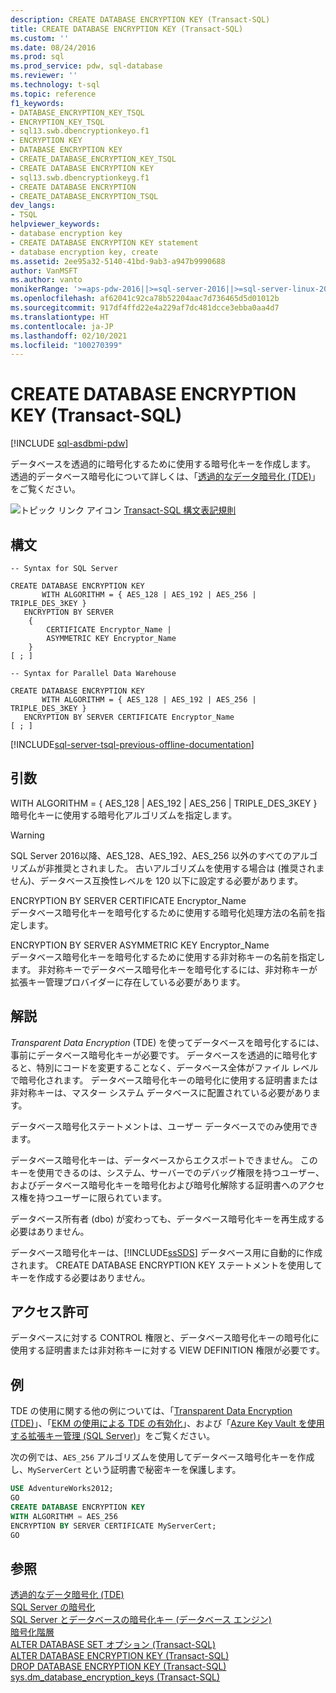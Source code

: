 ```yaml
---
description: CREATE DATABASE ENCRYPTION KEY (Transact-SQL)
title: CREATE DATABASE ENCRYPTION KEY (Transact-SQL)
ms.custom: ''
ms.date: 08/24/2016
ms.prod: sql
ms.prod_service: pdw, sql-database
ms.reviewer: ''
ms.technology: t-sql
ms.topic: reference
f1_keywords:
- DATABASE_ENCRYPTION_KEY_TSQL
- ENCRYPTION_KEY_TSQL
- sql13.swb.dbencryptionkeyo.f1
- ENCRYPTION KEY
- DATABASE ENCRYPTION KEY
- CREATE_DATABASE_ENCRYPTION_KEY_TSQL
- CREATE DATABASE ENCRYPTION KEY
- sql13.swb.dbencryptionkeyg.f1
- CREATE DATABASE ENCRYPTION
- CREATE_DATABASE_ENCRYPTION_TSQL
dev_langs:
- TSQL
helpviewer_keywords:
- database encryption key
- CREATE DATABASE ENCRYPTION KEY statement
- database encryption key, create
ms.assetid: 2ee95a32-5140-41bd-9ab3-a947b9990688
author: VanMSFT
ms.author: vanto
monikerRange: '>=aps-pdw-2016||>=sql-server-2016||>=sql-server-linux-2017||=azuresqldb-mi-current'
ms.openlocfilehash: af62041c92ca78b52204aac7d736465d5d01012b
ms.sourcegitcommit: 917df4ffd22e4a229af7dc481dcce3ebba0aa4d7
ms.translationtype: HT
ms.contentlocale: ja-JP
ms.lasthandoff: 02/10/2021
ms.locfileid: "100270399"
---
```

# <a name="create-database-encryption-key-transact-sql"></a>CREATE DATABASE ENCRYPTION KEY (Transact-SQL)

[!INCLUDE [sql-asdbmi-pdw](../../includes/applies-to-version/sql-asdbmi-pdw.md)]

 データベースを透過的に暗号化するために使用する暗号化キーを作成します。 透過的データベース暗号化について詳しくは、「[透過的なデータ暗号化 &#40;TDE&#41;](../../relational-databases/security/encryption/transparent-data-encryption.md)」をご覧ください。  
  
![トピック リンク アイコン](../../database-engine/configure-windows/media/topic-link.gif "トピック リンク アイコン") [Transact-SQL 構文表記規則](../../t-sql/language-elements/transact-sql-syntax-conventions-transact-sql.md)  
  
## <a name="syntax"></a>構文  
  
```syntaxsql
-- Syntax for SQL Server  

CREATE DATABASE ENCRYPTION KEY  
       WITH ALGORITHM = { AES_128 | AES_192 | AES_256 | TRIPLE_DES_3KEY }  
   ENCRYPTION BY SERVER   
    {  
        CERTIFICATE Encryptor_Name |  
        ASYMMETRIC KEY Encryptor_Name  
    }  
[ ; ]  
```  
  
  
```syntaxsql
-- Syntax for Parallel Data Warehouse  

CREATE DATABASE ENCRYPTION KEY  
       WITH ALGORITHM = { AES_128 | AES_192 | AES_256 | TRIPLE_DES_3KEY }  
   ENCRYPTION BY SERVER CERTIFICATE Encryptor_Name   
[ ; ]  
```  

[!INCLUDE[sql-server-tsql-previous-offline-documentation](../../includes/sql-server-tsql-previous-offline-documentation.md)]

## <a name="arguments"></a>引数

WITH ALGORITHM = { AES_128 \| AES_192 \| AES_256 \| TRIPLE_DES_3KEY  }  
暗号化キーに使用する暗号化アルゴリズムを指定します。

> [!WARNING]
> SQL Server 2016以降、AES_128、AES_192、AES_256 以外のすべてのアルゴリズムが非推奨とされました。 古いアルゴリズムを使用する場合は (推奨されません)、データベース互換性レベルを 120 以下に設定する必要があります。  
  
ENCRYPTION BY SERVER CERTIFICATE Encryptor_Name  
データベース暗号化キーを暗号化するために使用する暗号化処理方法の名前を指定します。  
  
ENCRYPTION BY SERVER ASYMMETRIC KEY Encryptor_Name  
データベース暗号化キーを暗号化するために使用する非対称キーの名前を指定します。 非対称キーでデータベース暗号化キーを暗号化するには、非対称キーが拡張キー管理プロバイダーに存在している必要があります。  
  
## <a name="remarks"></a>解説  
*Transparent Data Encryption* (TDE) を使ってデータベースを暗号化するには、事前にデータベース暗号化キーが必要です。 データベースを透過的に暗号化すると、特別にコードを変更することなく、データベース全体がファイル レベルで暗号化されます。 データベース暗号化キーの暗号化に使用する証明書または非対称キーは、マスター システム データベースに配置されている必要があります。  
  
データベース暗号化ステートメントは、ユーザー データベースでのみ使用できます。  
  
データベース暗号化キーは、データベースからエクスポートできません。 このキーを使用できるのは、システム、サーバーでのデバッグ権限を持つユーザー、およびデータベース暗号化キーを暗号化および暗号化解除する証明書へのアクセス権を持つユーザーに限られています。  
  
データベース所有者 (dbo) が変わっても、データベース暗号化キーを再生成する必要はありません。  
  
データベース暗号化キーは、[!INCLUDE[ssSDS](../../includes/sssds-md.md)] データベース用に自動的に作成されます。 CREATE DATABASE ENCRYPTION KEY ステートメントを使用してキーを作成する必要はありません。  
  
## <a name="permissions"></a>アクセス許可  
データベースに対する CONTROL 権限と、データベース暗号化キーの暗号化に使用する証明書または非対称キーに対する VIEW DEFINITION 権限が必要です。  
  
## <a name="examples"></a>例  
TDE の使用に関する他の例については、「[Transparent Data Encryption &#40;TDE&#41;](../../relational-databases/security/encryption/transparent-data-encryption.md)」、「[EKM の使用による TDE の有効化](../../relational-databases/security/encryption/enable-tde-on-sql-server-using-ekm.md)」、および「[Azure Key Vault を使用する拡張キー管理 &#40;SQL Server&#41;](../../relational-databases/security/encryption/extensible-key-management-using-azure-key-vault-sql-server.md)」をご覧ください。  
  
次の例では、`AES_256` アルゴリズムを使用してデータベース暗号化キーを作成し、`MyServerCert` という証明書で秘密キーを保護します。  
  
```sql  
USE AdventureWorks2012;  
GO  
CREATE DATABASE ENCRYPTION KEY  
WITH ALGORITHM = AES_256  
ENCRYPTION BY SERVER CERTIFICATE MyServerCert;  
GO  
```  
  
## <a name="see-also"></a>参照  
[透過的なデータ暗号化 &#40;TDE&#41;](../../relational-databases/security/encryption/transparent-data-encryption.md)   
[SQL Server の暗号化](../../relational-databases/security/encryption/sql-server-encryption.md)   
[SQL Server とデータベースの暗号化キー &#40;データベース エンジン&#41;](../../relational-databases/security/encryption/sql-server-and-database-encryption-keys-database-engine.md)   
[暗号化階層](../../relational-databases/security/encryption/encryption-hierarchy.md)   
[ALTER DATABASE SET オプション &#40;Transact-SQL&#41;](../../t-sql/statements/alter-database-transact-sql-set-options.md)   
[ALTER DATABASE ENCRYPTION KEY &#40;Transact-SQL&#41;](../../t-sql/statements/alter-database-encryption-key-transact-sql.md)   
[DROP DATABASE ENCRYPTION KEY &#40;Transact-SQL&#41;](../../t-sql/statements/drop-database-encryption-key-transact-sql.md)   
[sys.dm_database_encryption_keys &#40;Transact-SQL&#41;](../../relational-databases/system-dynamic-management-views/sys-dm-database-encryption-keys-transact-sql.md)  
    
